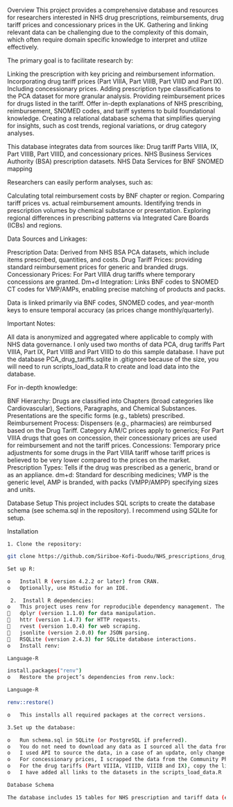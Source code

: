 Overview
This project provides a comprehensive database and resources for researchers interested in NHS drug prescriptions, reimbursements, drug tariff prices and concessionary prices in the UK. Gathering and linking relevant data can be challenging due to the complexity of this domain, which often require domain specific knowledge to interpret and utilize effectively.

The primary goal is to facilitate research by:

Linking the prescription with key pricing and reimbursement information.
Incorporating drug tariff prices (Part VIIIA, Part VIIIB, Part VIIID and Part IX).
Including concessionary prices.
Adding prescription type classifications to the PCA dataset for more granular analysis.
Providing reimbursement prices for drugs listed in the tariff.
Offer in-depth explanations of NHS prescribing, reimbursement, SNOMED codes, and tariff systems to build foundational knowledge.
Creating a relational database schema that simplifies querying for insights, such as cost trends, regional variations, or drug category analyses.

This database integrates data from sources like:
Drug tariff Parts VIIIA, IX, Part VIIIB, Part VIIID, and concessionary prices.
NHS Business Services Authority (BSA) prescription datasets. 
NHS Data Services for BNF SNOMED mapping


Researchers can easily perform analyses, such as:
  
Calculating total reimbursement costs by BNF chapter or region.
Comparing tariff prices vs. actual reimbursement amounts.
Identifying trends in prescription volumes by chemical substance or presentation.
Exploring regional differences in prescribing patterns via Integrated Care Boards (ICBs) and regions.

Data Sources and Linkages:
  
Prescription Data: Derived from NHS BSA PCA datasets, which include items prescribed, quantities, and costs.
Drug Tariff Prices: providing standard reimbursement prices for generic and branded drugs.
Concessionary Prices: For Part VIIIA drug tariffs where temporary concessions are granted.
Dm+d Integration: Links BNF codes to SNOMED CT codes for VMP/AMPs, enabling precise matching of products and packs.

Data is linked primarily via BNF codes, SNOMED codes, and year-month keys to ensure temporal accuracy (as prices change monthly/quarterly).

Important Notes:
  
All data is anonymized and aggregated where applicable to comply with NHS data governance.
I only used two months of data PCA, drug tariffs Part VIIIA, Part IX, Part VIIIB and Part VIIID to do this sample database. 
I have put the database PCA_drug_tariffs.sqlite in .gitignore because of the size, you will need to run scripts_load_data.R to create and load data into the database.

For in-depth knowledge:

BNF Hierarchy: Drugs are classified into Chapters (broad categories like Cardiovascular), Sections, Paragraphs, and Chemical Substances. Presentations are the specific forms (e.g., tablets) prescribed.
Reimbursement Process: Dispensers (e.g., pharmacies) are reimbursed based on the Drug Tariff. Category A/M/C prices apply to generics; For Part VIIIA drugs that goes on concession, their concessionary prices are used for reimbursement and not the tariff prices.
Concessions: Temporary price adjustments for some drugs in the Part VIIIA tariff whose tariff prices is believed to be very lower compared to the prices on the market.
Prescription Types:  Tells if the drug was prescribed as a generic, brand or as an appliance. 
dm+d: Standard for describing medicines; VMP is the generic level, AMP is branded, with packs (VMPP/AMPP) specifying sizes and units.

Database Setup
This project includes SQL scripts to create the database schema (see schema.sql in the repository). I recommend using SQLite for setup.

Installation

    1. Clone the repository:
   ```bash
   git clone https://github.com/Siriboe-Kofi-Duodu/NHS_prescriptions_drug_tariff.git
   
Set up R: 
  
o	Install R (version 4.2.2 or later) from CRAN.
o	Optionally, use RStudio for an IDE.

    2.	Install R dependencies: 
o	This project uses renv for reproducible dependency management. The required packages are: 
	dplyr (version 1.1.0) for data manipulation.
	httr (version 1.4.7) for HTTP requests.
	rvest (version 1.0.4) for web scraping.
	jsonlite (version 2.0.0) for JSON parsing.
	RSQLite (version 2.4.3) for SQLite database interactions.
o	Install renv: 

Language-R

install.packages("renv")
o	Restore the project’s dependencies from renv.lock: 

Language-R

renv::restore()

o	This installs all required packages at the correct versions.

  3.Set up the database: 
  
o	Run schema.sql in SQLite (or PostgreSQL if preferred).
o	You do not need to download any data as I sourced all the data from the website directly.
o	I used API to source the data, in a case of an update, only change the name of the year_month, example: PCA_202504, will be changed to PCA_202506, if you are updating the database with June data.
o	For concessionary prices, I scrapped the data from the Community Pharmacy England (CPE) website. You only need to change the link to the list of the final concessionary prices and the Year_Month.
o	For the drug tariffs (Part VIIIA, VIIID, VIIIB and IX), copy the link to the Excel file tariff prices you want to update. Note, if you copy the link to the CSV file instead, you may need to edit the code to read CSV files.
o	I have added all links to the datasets in the scripts_load_data.R

Database Schema

The database includes 15 tables for NHS prescription and tariff data (e.g., BNF_Presentation, Part_VIIIA ect). See schema.sql for the full schema with primary and foreign key details.
